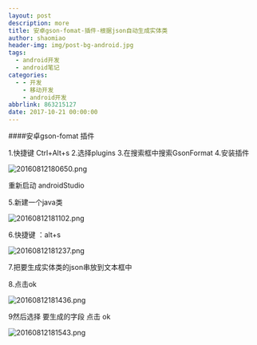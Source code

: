 ```yaml
---
layout: post
description: more
title: 安卓gson-fomat-插件-根据json自动生成实体类
author: shaomiao
header-img: img/post-bg-android.jpg
tags:
  - android开发
  - android笔记
categories:
  - - 开发
    - 移动开发
    - android开发
abbrlink: 863215127
date: 2017-10-21 00:00:00
---
```

####安卓gson-fomat 插件

1.快捷键  Ctrl+Alt+s
2.选择plugins
3.在搜索框中搜索GsonFormat
4.安装插件

![20160812180650.png](http://upload-images.jianshu.io/upload_images/2590671-52e284767476327d.png?imageMogr2/auto-orient/strip%7CimageView2/2/w/1240)

重新启动 androidStudio

5.新建一个java类

![20160812181102.png](http://upload-images.jianshu.io/upload_images/2590671-9315a3ce7d434609.png?imageMogr2/auto-orient/strip%7CimageView2/2/w/1240)

6.快捷键  ：alt+s


![20160812181237.png](http://upload-images.jianshu.io/upload_images/2590671-9cde2dad0f082df4.png?imageMogr2/auto-orient/strip%7CimageView2/2/w/1240)

7.把要生成实体类的json串放到文本框中

8.点击ok

![20160812181436.png](http://upload-images.jianshu.io/upload_images/2590671-0bb0632117d4e2f4.png?imageMogr2/auto-orient/strip%7CimageView2/2/w/1240)

9然后选择 要生成的字段 点击 ok

![20160812181543.png](http://upload-images.jianshu.io/upload_images/2590671-9a7cedd3037c2956.png?imageMogr2/auto-orient/strip%7CimageView2/2/w/1240)
